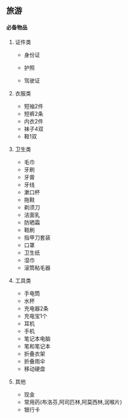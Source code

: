 ## 旅游

#### 必备物品

1.   证件类

     -   身份证

     -   护照

     -   驾驶证
2.   衣服类
     -   短袖2件
     -   短裤2条
     -   内衣2件
     -   袜子4双
     -   鞋1双
3.   卫生类
     -   毛巾
     -   牙刷
     -   牙膏
     -   牙线
     -   漱口杯
     -   拖鞋
     -   剃须刀
     -   洁面乳
     -   防晒霜
     -   鞋刷
     -   指甲刀套装
     -   口罩
     -   卫生纸
     -   湿巾
     -   滚筒粘毛器
4.   工具类
     -   手电筒
     -   水杯
     -   充电器2条
     -   充电宝1个
     -   耳机
     -   手机
     -   笔记本电脑
     -   笔和笔记本
     -   折叠衣架
     -   折叠雨伞
     -   移动硬盘
5.   其他
     -   现金
     -   常用药(布洛芬,阿司匹林,阿莫西林,润喉片)
     -   银行卡
